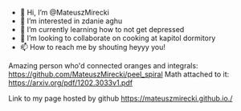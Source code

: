 - 👋 Hi, I’m @MateuszMirecki
- 👀 I’m interested in zdanie aghu
- 🌱 I’m currently learning how to not get depressed
- 💞️ I’m looking to collaborate on cooking at kapitol dormitory
- 📫 How to reach me by shouting heyyy you!

<!---
MateuszMirecki/MateuszMirecki is a ✨ special ✨ repository because its `README.md` (this file) appears on your GitHub profile.
You can click the Preview link to take a look at your changes.
--->

Amazing person who'd connected oranges and integrals: https://github.com/MateuszMirecki/peel_spiral
Math attached to it: https://arxiv.org/pdf/1202.3033v1.pdf

Link to my page hosted by github https://mateuszmirecki.github.io./

